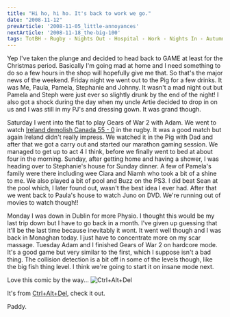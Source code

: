 ```yaml
---
title: "Hi ho, hi ho. It's back to work we go."
date: "2008-11-12"
prevArticle: '2008-11-05_little-annoyances'
nextArticle: '2008-11-18_the-big-100'
tags: TotBH - Rugby - Nights Out - Hospital - Work - Nights In - Autumn Internationals - Gaming
---
```

Yep I've taken the plunge and decided to head back to GAME at least for the Christmas period. Basically I'm going mad at home and I need something to do so a few hours in the shop will hopefully give me that. So that's the major news of the weekend. Friday night we went out to the Pig for a few drinks. It was Me, Paula, Pamela, Stephanie and Johnny. It wasn't a mad night out but Pamela and Steph were just ever so slightly drunk by the end of the night! I also got a shock during the day when my uncle Artie decided to drop in on us and I was still in my PJ's and dressing gown. It was grand though.

Saturday I went into the flat to play Gears of War 2 with Adam. We went to watch [Ireland demolish Canada 55 - 0](http://www.rte.ie/sport/rugby/2008/1108/ireland_canada.html) in the rugby. It was a good match but again Ireland didn't really impress. We watched it in the Pig with Dad and after that we got a carry out and started our marathon gaming session. We managed to get up to act 4 I think, before we finally went to bed at about four in the morning. Sunday, after getting home and having a shower, I was heading over to Stephanie's house for Sunday dinner. A few of Pamela's family were there including wee Ciara and Niamh who took a bit of a shine to me. We also played a bit of pool and Buzz on the PS3. I did beat Sean at the pool which, I later found out, wasn't the best idea I ever had. After that we went back to Paula's house to watch Juno on DVD. We're running out of movies to watch though!!

Monday I was down in Dublin for more Physio. I thought this would be my last trip down but I have to go back in a month. I've given up guessing that it'll be the last time because inevitably it wont. It went well though and I was back in Monaghan today. I just have to concentrate more on my scar massage. Tuesday Adam and I finished Gears of War 2 on hardcore mode. It's a good game but very similar to the first, which I suppose isn't a bad thing. The collision detection is a bit off in some of the levels though, like the big fish thing level. I think we're going to start it on insane mode next.

Love this comic by the way...
![Ctrl+Alt+Del](/images/20081110.jpg "Ctrl+Alt+Del")

It's from [Ctrl+Alt+Del](http://www.ctrlaltdel-online.com/comic.php?d=20081110), check it out.

Paddy.